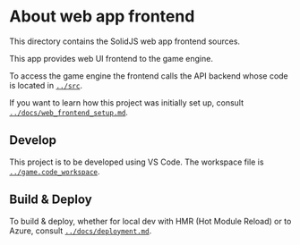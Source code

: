 # About web app frontend

This directory contains the SolidJS web app frontend sources.

This app provides web UI frontend to the game engine.

To access the game engine the frontend calls the API backend whose code is located in [`../src`].

If you want to learn how this project was initially set up, consult [`../docs/web_frontend_setup.md`].

## Develop

This project is to be developed using VS Code. The workspace file is [`../game.code_workspace`].

## Build & Deploy

To build & deploy, whether for local dev with HMR (Hot Module Reload) or to Azure,
consult [`../docs/deployment.md`].

[`../docs/deployment.md`]: ../docs/deployment.md
[`../docs/web_frontend_setup.md`]: ../docs/web_frontend_setup.md
[`../game.code_workspace`]: ../game.code_workspace
[`../src`]: ../src
